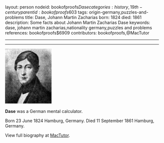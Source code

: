 layout: person
nodeid: bookofproofs$Dase
categories: history,19th-century
parentid: bookofproofs$603
tags: origin-germany,puzzles-and-problems
title: Dase, Johann Martin Zacharias
born: 1824
died: 1861
description: Some facts about Johann Martin Zacharias Dase
keywords: dase, johann martin zacharias,nationality germany,puzzles and problems
references: bookofproofs$6909
contributors: bookofproofs,@MacTutor

---


---

![Dase.jpg](https://github.com/bookofproofs/bookofproofs.github.io/blob/main/_sources/_assets/images/portraits/Dase.jpg?raw=true)

**Dase** was a German mental calculator.

Born 23 June 1824 Hamburg, Germany. Died 11 September 1861 Hamburg, Germany.


View full biography at [MacTutor](https://mathshistory.st-andrews.ac.uk/Biographies/Dase/).
